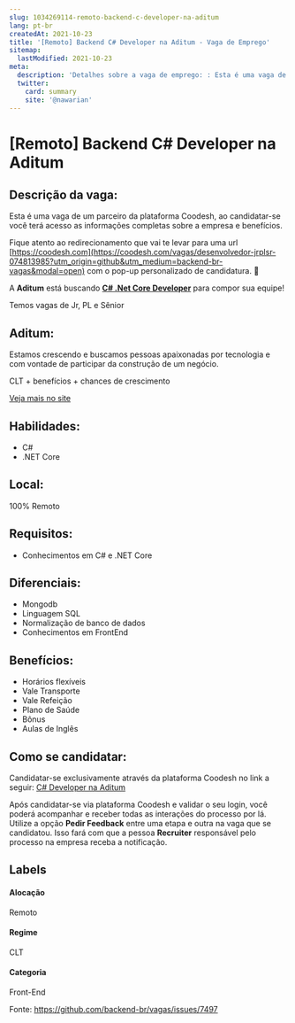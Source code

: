 ```yaml
---
slug: 1034269114-remoto-backend-c-developer-na-aditum
lang: pt-br
createdAt: 2021-10-23
title: '[Remoto] Backend C# Developer na Aditum - Vaga de Emprego'
sitemap:
  lastModified: 2021-10-23
meta:
  description: 'Detalhes sobre a vaga de emprego: : Esta é uma vaga de um parceiro da plataforma Coodesh, ao candidatar-se você terá acesso as informações completas sobre a empresa e benefícios.  Fique atento ao redirecionamento que vai te levar para uma url [https://coodesh.com](https://coodesh.com/vagas/desenvolvedor-jrplsr-074813985?utm_origin=github&utm_medium=backend-br-vagas&modal=open) com o pop-up personalizado de candidatura. 👋 <p>A <strong>Aditum</strong> está buscando <strong><ins>C# .Net Core Developer</ins></strong> para compor sua equipe!</p> <p>Temos vagas de Jr, PL e Sênior</p> <p></p> <p></p> <p></p>'
  twitter:
    card: summary
    site: '@nawarian'
---
```


# [Remoto] Backend C# Developer na Aditum

## Descrição da vaga: 
Esta é uma vaga de um parceiro da plataforma Coodesh, ao candidatar-se você terá acesso as informações completas sobre a empresa e benefícios.


Fique atento ao redirecionamento que vai te levar para uma url [https://coodesh.com](https://coodesh.com/vagas/desenvolvedor-jrplsr-074813985?utm_origin=github&utm_medium=backend-br-vagas&modal=open) com o pop-up personalizado de candidatura. 👋
<p>A <strong>Aditum</strong> está buscando <strong><ins>C# .Net Core Developer</ins></strong> para compor sua equipe!</p>
<p>Temos vagas de Jr, PL e Sênior</p>
<p></p>
<p></p>
<p></p>

## Aditum: 
 <p>Estamos crescendo e buscamos pessoas apaixonadas por tecnologia e com vontade de participar da construção de um negócio.</p>
<p>CLT + benefícios + chances de crescimento</p><a href='https://coodesh.com/empresas/aditum'>Veja mais no site</a>

 ## Habilidades: 
 - C# 
- .NET Core
## Local: 
 100% Remoto
## Requisitos: 
 - Conhecimentos em C# e .NET Core
## Diferenciais: 
 - Mongodb 
- Linguagem SQL 
- Normalização de banco de dados 
- Conhecimentos em FrontEnd
## Benefícios: 
 - Horários flexíveis 
- Vale Transporte 
- Vale Refeição 
- Plano de Saúde 
- Bônus 
- Aulas de Inglês
## Como se candidatar:
Candidatar-se exclusivamente através da plataforma Coodesh no link a seguir: [C# Developer na Aditum](https://coodesh.com/vagas/desenvolvedor-jrplsr-074813985?utm_origin=github&utm_medium=backend-br-vagas&modal=open)


Após candidatar-se via plataforma Coodesh e validar o seu login, você poderá acompanhar e receber todas as interações do processo por lá. Utilize a opção **Pedir Feedback** entre uma etapa e outra na vaga que se candidatou. Isso fará com que a pessoa **Recruiter** responsável pelo processo na empresa receba a notificação.
## Labels
#### Alocação
Remoto
#### Regime
CLT
#### Categoria
Front-End

Fonte: https://github.com/backend-br/vagas/issues/7497